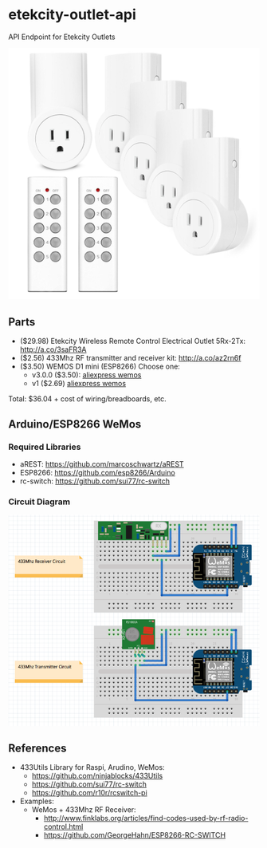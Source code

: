 # etekcity-outlet-api

API Endpoint for Etekcity Outlets

![etekcity-outlets](etekcity-outlets.png)

## Parts

* ($29.98) Etekcity Wireless Remote Control Electrical Outlet 5Rx-2Tx: <http://a.co/3saFR3A>
* ($2.56)  433Mhz RF transmitter and receiver kit: <http://a.co/az2rn6f>
* ($3.50)  WEMOS D1 mini (ESP8266) Choose one:
	* v3.0.0 ($3.50): [aliexpress wemos](https://www.aliexpress.com/store/product/D1-mini-Mini-NodeMcu-4M-bytes-Lua-WIFI-Internet-of-Things-development-board-based-ESP8266/1331105_32529101036.html?spm=2114.12010608.0.0.7a2e719fKwc0Az)
	* v1 ($2.69) [aliexpress wemos](https://www.aliexpress.com/item/ESP8266-ESP12-ESP-12-WeMos-D1-Mini-WIFI-Dev-Kit-Development-Board-NodeMCU-Lua/32653918483.html?spm=2114.search0104.3.2.6a801ed5nPwD8c&ws_ab_test=searchweb0_0,searchweb201602_1_10152_10151_10065_10344_10130_10068_10324_10342_10547_10325_10343_10546_10340_10548_10341_10545_10084_10083_10618_10630_10307_10313_10059_10534_100031_10103_10627_10626_10624_10623_10622_10621_10620_10142,searchweb201603_25,ppcSwitch_5&algo_expid=4779d5af-12ca-44c9-bd20-c7c6f4e0208d-0&algo_pvid=4779d5af-12ca-44c9-bd20-c7c6f4e0208d&transAbTest=ae803_5&priceBeautifyAB=0)

Total: $36.04 + cost of wiring/breadboards, etc.

## Arduino/ESP8266 WeMos

### Required Libraries

* aREST: <https://github.com/marcoschwartz/aREST>
* ESP8266: <https://github.com/esp8266/Arduino>
* rc-switch: <https://github.com/sui77/rc-switch>

### Circuit Diagram

![Transmitter/Receiver Circuit](433Mhz_WeMos_Circuit_diagram.png)

## References

* 433Utils Library for Raspi, Arudino, WeMos:
	* <https://github.com/ninjablocks/433Utils>
	* <https://github.com/sui77/rc-switch>
	* <https://github.com/r10r/rcswitch-pi>
* Examples:
	* WeMos + 433Mhz RF Receiver:
		* <http://www.finklabs.org/articles/find-codes-used-by-rf-radio-control.html>
		* <https://github.com/GeorgeHahn/ESP8266-RC-SWITCH>